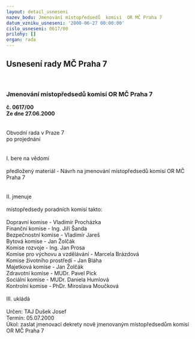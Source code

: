 ```yaml
---
layout: detail_usneseni
nazev_bodu: Jmenování místopředsedů  komisí  OR MČ Praha 7
datum_vzniku_usneseni: '2000-06-27 00:00:00'
cislo_usneseni: 0617/00
prilohy: []
organ: rada
---
```

<div id="ucUsn_pList" class="usn">
	<span><h2>Usnesení rady MČ Praha 7 </h2>
<br></span><div class="standBody">
<span><h3>Jmenování místopředsedů  komisí  OR MČ Praha 7</h3></span><div class="center">
		<strong>č. 0617/00</strong><br>
	</div>
<div class="center">
		<strong>Ze dne 27.06.2000</strong><br><br>
	</div>     <br>Obvodní rada v Praze 7<br>po projednání<br><br><br>I.	bere na vědomí<br><br> předložený materiál - Návrh na jmenování místopředsedů komisí OR MČ Praha 7<br><br><br>II.	jmenuje<br><br>místopředsedy poradních komisí takto:<br><br>Dopravní komise -                        	Vladimír Procházka<br>Finanční komise -                   	Ing. Jiří Šanda<br>Bezpečnostní komise -	 	Vladimír Jareš<br>Bytová komise  -                     	Jan Žolčák<br>Komise rozvoje  -                   	Ing. Jan Prosa<br>Komise pro výchovu a vzdělávání -  Marcela Brázdová<br>Komise životního prostředí  -     	Jan Bláha<br>Majetková komise  -               	Jan Žolčák<br>Zdravotní komise -                            MUDr. Pavel Pick<br>Sociální komise - 			MUDr. Daniela Humlová<br>Kontrolní komise - 			PhDr. Miroslava Moučková<br><br>III.	ukládá <br><br> Určen:	     	TAJ Dušek Josef<br>Termín: 05.07.2000<br>Úkol:	zaslat jmenovací dekrety nově jmenovaným místopředsedům  komisí  OR MČ Praha 7<br> <br>
</div>
</div>